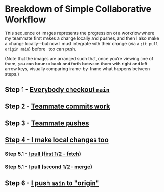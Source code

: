 # Breakdown of Simple Collaborative Workflow
This sequence of images represents the progression of a workflow where my teammate first makes a change locally and pushes, and then I also make a change locally--but now I must integrate with their change (via a `git pull origin main`) before I too can push.

(Note that the images are arranged such that, once you're viewing one of them, you can bounce back and forth between them with right and left arrow keys, visually comparing frame-by-frame what happens between steps.)

## Step 1 - [Everybody checkout `main`](./image0.md)
## Step 2 - [Teammate commits work](./image1.md)
## Step 3 - [Teammate pushes](./image2.md)
## [Step 4 - I make local changes too](./image3.md)
### Step 5.1 - [I pull (first 1/2 - fetch)](./image4.md)
### Step 5.1 - [I pull (second 1/2 - merge)](./image5.md)
## Step 6 - [I push `main` to "origin"](./image6.md)
